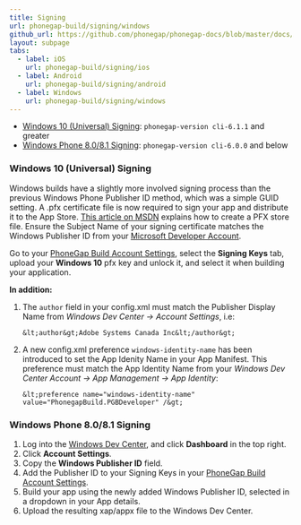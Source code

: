 ```yaml
---
title: Signing
url: phonegap-build/signing/windows
github_url: https://github.com/phonegap/phonegap-docs/blob/master/docs/4-phonegap-build/3-signing/3-windows.html.md
layout: subpage
tabs:
  - label: iOS
    url: phonegap-build/signing/ios
  - label: Android
    url: phonegap-build/signing/android
  - label: Windows
    url: phonegap-build/signing/windows  
---
```



- [Windows 10 (Universal) Signing](#windows): `phonegap-version cli-6.1.1` and greater
- [Windows Phone 8.0/8.1 Signing](#winphone8): `phonegap-version cli-6.0.0` and below

<a id="windows"></a>
### Windows 10 (Universal) Signing

Windows builds have a slightly more involved signing process than the previous Windows Phone Publisher ID method, which was a simple GUID setting. A .pfx certificate file is now required to sign your app and distribute it to the App Store. [This article on MSDN](https://msdn.microsoft.com/en-us/library/windows/desktop/jj835832%28v=vs.85%29.aspx) explains how to create a PFX store file. Ensure the Subject Name of your signing certificate matches the Windows Publisher ID from your [Microsoft Developer Account](https://developer.microsoft.com/en-us/dashboard/account/management).

Go to your [PhoneGap Build Account Settings](https://buildstage.phonegap.com/people/edit), select the **Signing Keys** tab, upload your **Windows 10** pfx key and unlock it, and select it when building your application.

**In addition:**

1. The `author` field in your config.xml must match the Publisher Display Name from *Windows Dev Center -> Account Settings*, i.e:

    ```&lt;author&gt;Adobe Systems Canada Inc&lt;/author&gt;```

2. A new config.xml preference `windows-identity-name` has been introduced to set the App Idenity Name in your App Manifest. This preference must match the App Identity Name from your *Windows Dev Center Account -> App Management -> App Identity*:

	```&lt;preference name="windows-identity-name" value="PhonegapBuild.PGBDeveloper" /&gt;```

<a id="winphone8"></a>
### Windows Phone 8.0/8.1 Signing

1. Log into the [Windows Dev Center](http://dev.windows.com), and click **Dashboard** in the top right.
2. Click **Account Settings**.
3. Copy the **Windows Publisher ID** field.
4. Add the Publisher ID to your Signing Keys in your [PhoneGap Build Account Settings](https://build.phonegap.com/people/edit).
5. Build your app using the newly added Windows Publisher ID, selected in a dropdown in your App details.
6. Upload the resulting xap/appx file to the Windows Dev Center.
